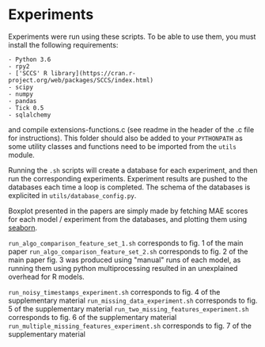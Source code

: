 # Experiments

Experiments were run using these scripts. To be able to use them, you must install the following requirements:

    - Python 3.6
    - rpy2
    - ['SCCS' R library](https://cran.r-project.org/web/packages/SCCS/index.html)
    - scipy
    - numpy
    - pandas
    - Tick 0.5
    - sqlalchemy

and compile extensions-functions.c (see readme in the header of the .c file for instructions). This folder should also be added to your `PYTHONPATH` as some utility classes and functions need to be imported from the `utils` module.

Running the `.sh` scripts will create a database for each experiment, and then run the corresponding experiments. Experiment results are pushed to the databases each time a loop is completed. The schema of the databases is explicited in `utils/database_config.py`.

Boxplot presented in the papers are simply made by fetching MAE scores for each model / experiment from the databases, and plotting them using [seaborn](https://seaborn.pydata.org/).

`run_algo_comparison_feature_set_1.sh` corresponds to fig. 1 of the main paper
`run_algo_comparison_feature_set_2.sh` corresponds to fig. 2 of the main paper
fig. 3 was produced using "manual" runs of each model, as running them using python multiprocessing resulted in an unexplained overhead for R models.

`run_noisy_timestamps_experiment.sh` corresponds to fig. 4 of the supplementary material
`run_missing_data_experiment.sh` corresponds to fig. 5 of the supplementary material
`run_two_missing_features_experiment.sh` corresponds to fig. 6 of the supplementary material
`run_multiple_missing_features_experiment.sh` corresponds to fig. 7 of the supplementary material
